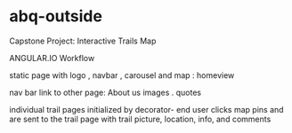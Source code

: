 # abq-outside
Capstone Project: Interactive Trails Map


ANGULAR.IO Workflow

static page with logo , navbar , carousel and map : homeview

nav bar link to other page: About us
	images . quotes
	
individual trail pages initialized by decorator- end user clicks map pins 
and are sent to the trail page with trail picture, location, info, and comments

